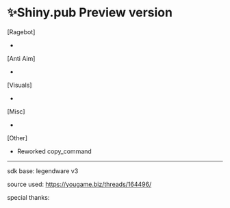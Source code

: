 # ✨Shiny.pub Preview version
 [Ragebot]

-


 [Anti Aim]
 
- 


 [Visuals]
 
 -

 [Misc]
 
- 


 [Other]
 
 - Reworked copy_command
 
 
 ---------------------------------
 
 sdk base: legendware v3
 
 source used: https://yougame.biz/threads/164496/
 
 special thanks:
 
 

